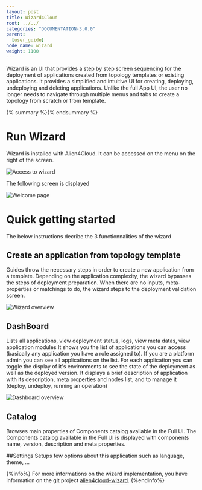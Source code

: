 ```yaml
---
layout: post
title: Wizard4Cloud
root: ../../
categories: "DOCUMENTATION-3.0.0"
parent:
  [user_guide]
node_name: wizard
weight: 1100
---
```


Wizard is an UI that provides a step by step screen sequencing for the deployment of applications created from topology templates or existing applications.
It provides  a simplified and intuitive UI for creating, deploying, undeploying  and deleting applications. 
Unlike the full App UI, the user no longer needs to navigate through multiple menus and tabs to create a topology from scratch or from template.


{% summary %}{% endsummary %}

# Run Wizard
Wizard is installed with Alien4Cloud.
It can be accessed on the menu on the right of the screen.

![Access to wizard](../../images/3.0.0/user_guide/wizard/wizard_access.png)

The following screen is displayed

![Welcome page](../../images/3.0.0/user_guide/wizard/welcomepage.png)


# Quick getting started
The below instructions decribe the 3 functionnalities of the wizard

## Create an application from topology template
Guides throw the necessary steps in order to create a new application from a template.
Depending on the application complexity, the wizard bypasses the steps of deployment preparation.
When there are no inputs, meta-properties or matchings to do,  the wizard steps to the deployment validation screen.

![Wizard overview](../../images/3.0.0/user_guide/wizard/applicationwizard-overview-1.png)

## DashBoard
Lists all applications, view deployment status, logs, view meta datas, view application modules
It shows you the list of applications you can access (basically any application you have a role assigned to). If you are a platform admin you can see all applications on the list.
For each application you can toggle the display of it's environments to see the state of the deployment  as well as the deployed version.
It displays a brief description of application with its description, meta properties and nodes list, and to manage it (deploy, undeploy, running an operation)

![Dashboard overview](../../images/3.0.0/user_guide/wizard/dashboardoverview.png)

## Catalog
Browses main properties of Components catalog available in the Full UI.
The Components catalog available in the Full UI is displayed with components name, version, description and meta properties.

##Settings
Setups few options about this application such as language, theme, ...


{%info%}
For more informations on the wizard implementation, you have information on the git project [alien4cloud-wizard](https://github.com/alien4cloud/alien4cloud-wizard/tree/3.0.x/alien4cloud-wizard-ui).
{%endinfo%}
